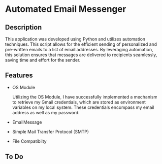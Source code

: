 # Automated Email Messenger

## Description
This application was developed using Python and utilizes automation techniques. 
This script allows for the efficient sending of personalized and pre-written emails to a list of email addresses. 
By leveraging automation, this solution ensures that messages are delivered to recipients seamlessly, saving time and effort for the sender.

## Features

- OS Module

  Utilizing the OS Module, I have successfully implemented a mechanism to retrieve my Gmail credentials, which are stored as environment variables on my local system. These credentials encompass my email address as well as my password.

- EmailMessage

- Simple Mail Transfer Protocol (SMTP)


- File Compatibiity


## To Do
